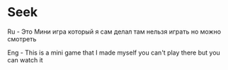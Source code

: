 # Seek

Ru - Это Мини игра который я сам делал там нельзя играть но можно смотреть

Eng - This is a mini game that I made myself you can't play there but you can watch it
